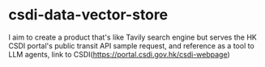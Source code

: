 # csdi-data-vector-store

I aim to create a product that's like Tavily search engine but serves the HK CSDI portal's public transit API sample request, and reference as a tool to LLM agents, link to CSDI(https://portal.csdi.gov.hk/csdi-webpage)
